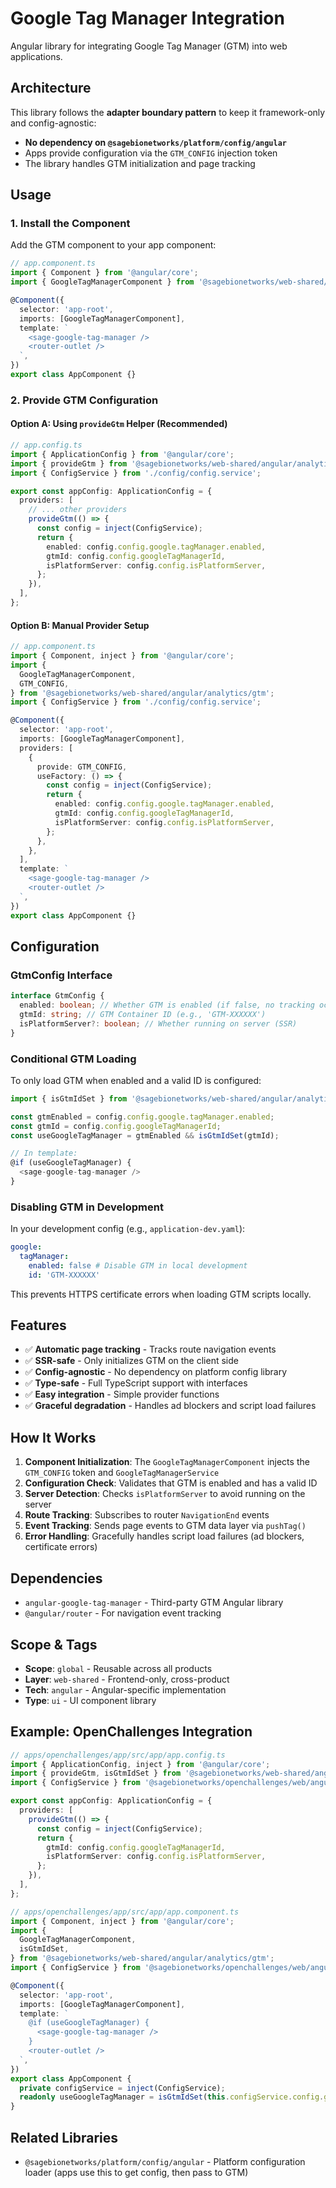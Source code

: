 # Google Tag Manager Integration

Angular library for integrating Google Tag Manager (GTM) into web applications.

## Architecture

This library follows the **adapter boundary pattern** to keep it framework-only and config-agnostic:

- **No dependency on `@sagebionetworks/platform/config/angular`**
- Apps provide configuration via the `GTM_CONFIG` injection token
- The library handles GTM initialization and page tracking

## Usage

### 1. Install the Component

Add the GTM component to your app component:

```typescript
// app.component.ts
import { Component } from '@angular/core';
import { GoogleTagManagerComponent } from '@sagebionetworks/web-shared/angular/analytics/gtm';

@Component({
  selector: 'app-root',
  imports: [GoogleTagManagerComponent],
  template: `
    <sage-google-tag-manager />
    <router-outlet />
  `,
})
export class AppComponent {}
```

### 2. Provide GTM Configuration

#### Option A: Using `provideGtm` Helper (Recommended)

```typescript
// app.config.ts
import { ApplicationConfig } from '@angular/core';
import { provideGtm } from '@sagebionetworks/web-shared/angular/analytics/gtm';
import { ConfigService } from './config/config.service';

export const appConfig: ApplicationConfig = {
  providers: [
    // ... other providers
    provideGtm(() => {
      const config = inject(ConfigService);
      return {
        enabled: config.config.google.tagManager.enabled,
        gtmId: config.config.googleTagManagerId,
        isPlatformServer: config.config.isPlatformServer,
      };
    }),
  ],
};
```

#### Option B: Manual Provider Setup

```typescript
// app.component.ts
import { Component, inject } from '@angular/core';
import {
  GoogleTagManagerComponent,
  GTM_CONFIG,
} from '@sagebionetworks/web-shared/angular/analytics/gtm';
import { ConfigService } from './config/config.service';

@Component({
  selector: 'app-root',
  imports: [GoogleTagManagerComponent],
  providers: [
    {
      provide: GTM_CONFIG,
      useFactory: () => {
        const config = inject(ConfigService);
        return {
          enabled: config.config.google.tagManager.enabled,
          gtmId: config.config.googleTagManagerId,
          isPlatformServer: config.config.isPlatformServer,
        };
      },
    },
  ],
  template: `
    <sage-google-tag-manager />
    <router-outlet />
  `,
})
export class AppComponent {}
```

## Configuration

### GtmConfig Interface

```typescript
interface GtmConfig {
  enabled: boolean; // Whether GTM is enabled (if false, no tracking occurs)
  gtmId: string; // GTM Container ID (e.g., 'GTM-XXXXXX')
  isPlatformServer?: boolean; // Whether running on server (SSR)
}
```

### Conditional GTM Loading

To only load GTM when enabled and a valid ID is configured:

```typescript
import { isGtmIdSet } from '@sagebionetworks/web-shared/angular/analytics/gtm';

const gtmEnabled = config.config.google.tagManager.enabled;
const gtmId = config.config.googleTagManagerId;
const useGoogleTagManager = gtmEnabled && isGtmIdSet(gtmId);

// In template:
@if (useGoogleTagManager) {
  <sage-google-tag-manager />
}
```

### Disabling GTM in Development

In your development config (e.g., `application-dev.yaml`):

```yaml
google:
  tagManager:
    enabled: false # Disable GTM in local development
    id: 'GTM-XXXXXX'
```

This prevents HTTPS certificate errors when loading GTM scripts locally.

## Features

- ✅ **Automatic page tracking** - Tracks route navigation events
- ✅ **SSR-safe** - Only initializes GTM on the client side
- ✅ **Config-agnostic** - No dependency on platform config library
- ✅ **Type-safe** - Full TypeScript support with interfaces
- ✅ **Easy integration** - Simple provider functions
- ✅ **Graceful degradation** - Handles ad blockers and script load failures

## How It Works

1. **Component Initialization**: The `GoogleTagManagerComponent` injects the `GTM_CONFIG` token and `GoogleTagManagerService`
2. **Configuration Check**: Validates that GTM is enabled and has a valid ID
3. **Server Detection**: Checks `isPlatformServer` to avoid running on the server
4. **Route Tracking**: Subscribes to router `NavigationEnd` events
5. **Event Tracking**: Sends page events to GTM data layer via `pushTag()`
6. **Error Handling**: Gracefully handles script load failures (ad blockers, certificate errors)

## Dependencies

- `angular-google-tag-manager` - Third-party GTM Angular library
- `@angular/router` - For navigation event tracking

## Scope & Tags

- **Scope**: `global` - Reusable across all products
- **Layer**: `web-shared` - Frontend-only, cross-product
- **Tech**: `angular` - Angular-specific implementation
- **Type**: `ui` - UI component library

## Example: OpenChallenges Integration

```typescript
// apps/openchallenges/app/src/app/app.config.ts
import { ApplicationConfig, inject } from '@angular/core';
import { provideGtm, isGtmIdSet } from '@sagebionetworks/web-shared/angular/analytics/gtm';
import { ConfigService } from '@sagebionetworks/openchallenges/web/angular/config';

export const appConfig: ApplicationConfig = {
  providers: [
    provideGtm(() => {
      const config = inject(ConfigService);
      return {
        gtmId: config.config.googleTagManagerId,
        isPlatformServer: config.config.isPlatformServer,
      };
    }),
  ],
};
```

```typescript
// apps/openchallenges/app/src/app/app.component.ts
import { Component, inject } from '@angular/core';
import {
  GoogleTagManagerComponent,
  isGtmIdSet,
} from '@sagebionetworks/web-shared/angular/analytics/gtm';
import { ConfigService } from '@sagebionetworks/openchallenges/web/angular/config';

@Component({
  selector: 'app-root',
  imports: [GoogleTagManagerComponent],
  template: `
    @if (useGoogleTagManager) {
      <sage-google-tag-manager />
    }
    <router-outlet />
  `,
})
export class AppComponent {
  private configService = inject(ConfigService);
  readonly useGoogleTagManager = isGtmIdSet(this.configService.config.googleTagManagerId);
}
```

## Related Libraries

- `@sagebionetworks/platform/config/angular` - Platform configuration loader (apps use this to get config, then pass to GTM)
